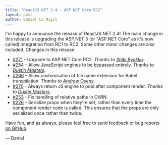 ```yaml
---
title: "ReactJS.NET 2.4 - ASP.NET Core RC2"
layout: post
author: Daniel Lo Nigro
---
```


I'm happy to announce the release of ReactJS.NET 2.4! The main change in this release is upgrading the ASP.NET 5 (or "ASP.NET Core" as it's now called) integration from RC1 to RC2. Some other minor changes are also included. Changes in this release:

 - [#271](https://github.com/reactjs/React.NET/pull/271) - Upgrade to ASP.NET Core RC2. *Thanks to [Shiki Byakko](https://github.com/ShikiGami)*.
 - [#254](https://github.com/reactjs/React.NET/pull/254) - Allow JavaScript engines to be bypassed entirely. *Thanks to [Dustin Masters](https://www.dustinsoftware.com/)*.
 - [#266](https://github.com/reactjs/React.NET/pull/266) - Allow customisation of file name extension for Babel transpilation. *Thanks to [Andrew Ovens](http://andrewovens.com/)*.
 - [#270](https://github.com/reactjs/React.NET/pull/270) - Always return JS engine to pool after component render. *Thanks to [Dustin Masters](https://www.dustinsoftware.com/)*.
 - [#253](https://github.com/reactjs/React.NET/issues/253) - Fix handling of relative paths in OWIN.
 - [#226](https://github.com/reactjs/React.NET/pull/226) - Serialize props when they're set, rather than every time the component render code is called. This ensures that the props are only serialized once rather than twice.

Have fun, and as always, please feel free to send feedback or bug reports
[on GitHub](https://github.com/reactjs/React.NET).

— Daniel
